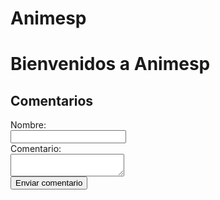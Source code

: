 # Animesp
<!DOCTYPE html>
<html>
  <head>
  </Animesp.com>
  </head>
  <body>
    <!-- Contenido de tu página -->
  </body>
</html>
<h1>Bienvenidos a Animesp</h1>
<!-- Sección de comentarios -->
<h2>Comentarios</h2>
<form>
  <label for="nombre">Nombre:</label><br>
  <input type="text" id="nombre" name="nombre"><br>
  <label for="comentario">Comentario:</label><br>
  <textarea id="comentario" name="comentario"></textarea><br>
  <input type="submit" value="Enviar comentario">
</form>
